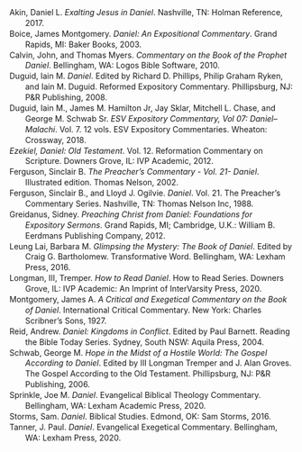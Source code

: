 <div class="csl-bib-body" style="line-height: 1.35; margin-left: 2em; text-indent:-2em;">
  <div class="csl-entry">Akin, Daniel L. <i>Exalting Jesus in Daniel</i>. Nashville, TN: Holman Reference, 2017.</div>
  <span class="Z3988" title="url_ver=Z39.88-2004&amp;ctx_ver=Z39.88-2004&amp;rfr_id=info%3Asid%2Fzotero.org%3A2&amp;rft_val_fmt=info%3Aofi%2Ffmt%3Akev%3Amtx%3Abook&amp;rft.genre=book&amp;rft.btitle=Exalting%20Jesus%20in%20Daniel&amp;rft.place=Nashville%2C%20TN&amp;rft.publisher=Holman%20Reference&amp;rft.aufirst=Daniel%20L.&amp;rft.aulast=Akin&amp;rft.au=Daniel%20L.%20Akin&amp;rft.date=2017"></span>
  <div class="csl-entry">Boice, James Montgomery. <i>Daniel: An Expositional Commentary</i>. Grand Rapids, MI: Baker Books, 2003.</div>
  <span class="Z3988" title="url_ver=Z39.88-2004&amp;ctx_ver=Z39.88-2004&amp;rfr_id=info%3Asid%2Fzotero.org%3A2&amp;rft_val_fmt=info%3Aofi%2Ffmt%3Akev%3Amtx%3Abook&amp;rft.genre=book&amp;rft.btitle=Daniel%3A%20an%20expositional%20commentary&amp;rft.place=Grand%20Rapids%2C%20MI&amp;rft.publisher=Baker%20Books&amp;rft.aufirst=James%20Montgomery&amp;rft.aulast=Boice&amp;rft.au=James%20Montgomery%20Boice&amp;rft.date=2003"></span>
  <div class="csl-entry">Calvin, John, and Thomas Myers. <i>Commentary on the Book of the Prophet Daniel</i>. Bellingham, WA: Logos Bible Software, 2010.</div>
  <span class="Z3988" title="url_ver=Z39.88-2004&amp;ctx_ver=Z39.88-2004&amp;rfr_id=info%3Asid%2Fzotero.org%3A2&amp;rft_val_fmt=info%3Aofi%2Ffmt%3Akev%3Amtx%3Abook&amp;rft.genre=book&amp;rft.btitle=Commentary%20on%20the%20Book%20of%20the%20Prophet%20Daniel&amp;rft.place=Bellingham%2C%20WA&amp;rft.publisher=Logos%20Bible%20Software&amp;rft.aufirst=John&amp;rft.aulast=Calvin&amp;rft.au=John%20Calvin&amp;rft.au=Thomas%20Myers&amp;rft.date=2010"></span>
  <div class="csl-entry">Duguid, Iain M. <i>Daniel</i>. Edited by Richard D. Phillips, Philip Graham Ryken, and Iain M. Duguid. Reformed Expository Commentary. Phillipsburg, NJ: P&amp;R Publishing, 2008.</div>
  <span class="Z3988" title="url_ver=Z39.88-2004&amp;ctx_ver=Z39.88-2004&amp;rfr_id=info%3Asid%2Fzotero.org%3A2&amp;rft_val_fmt=info%3Aofi%2Ffmt%3Akev%3Amtx%3Abook&amp;rft.genre=book&amp;rft.btitle=Daniel&amp;rft.place=Phillipsburg%2C%20NJ&amp;rft.publisher=P%26R%20Publishing&amp;rft.series=Reformed%20Expository%20Commentary&amp;rft.aufirst=Iain%20M.&amp;rft.aulast=Duguid&amp;rft.au=Iain%20M.%20Duguid&amp;rft.au=Richard%20D.%20Phillips&amp;rft.au=Philip%20Graham%20Ryken&amp;rft.au=Iain%20M.%20Duguid&amp;rft.date=2008"></span>
  <div class="csl-entry">Duguid, Iain M., James M. Hamilton Jr, Jay Sklar, Mitchell L. Chase, and George M. Schwab Sr. <i>ESV Expository Commentary, Vol 07: Daniel–Malachi</i>. Vol. 7. 12 vols. ESV Expository Commentaries. Wheaton: Crossway, 2018.</div>
  <span class="Z3988" title="url_ver=Z39.88-2004&amp;ctx_ver=Z39.88-2004&amp;rfr_id=info%3Asid%2Fzotero.org%3A2&amp;rft_id=urn%3Aisbn%3A978-1-4335-4652-5&amp;rft_val_fmt=info%3Aofi%2Ffmt%3Akev%3Amtx%3Abook&amp;rft.genre=book&amp;rft.btitle=ESV%20Expository%20Commentary%2C%20Vol%2007%3A%20Daniel%E2%80%93Malachi&amp;rft.place=Wheaton&amp;rft.publisher=Crossway&amp;rft.series=ESV%20Expository%20Commentaries&amp;rft.aufirst=Iain%20M.&amp;rft.aulast=Duguid&amp;rft.au=Iain%20M.%20Duguid&amp;rft.au=James%20M.%20Hamilton%20Jr&amp;rft.au=Jay%20Sklar&amp;rft.au=Mitchell%20L.%20Chase&amp;rft.au=George%20M.%20Schwab%20Sr&amp;rft.date=2018-09-30&amp;rft.tpages=800&amp;rft.isbn=978-1-4335-4652-5&amp;rft.language=English"></span>
  <div class="csl-entry"><i>Ezekiel, Daniel: Old Testament</i>. Vol. 12. Reformation Commentary on Scripture. Downers Grove, IL: IVP Academic, 2012.</div>
  <span class="Z3988" title="url_ver=Z39.88-2004&amp;ctx_ver=Z39.88-2004&amp;rfr_id=info%3Asid%2Fzotero.org%3A2&amp;rft_val_fmt=info%3Aofi%2Ffmt%3Akev%3Amtx%3Abook&amp;rft.genre=book&amp;rft.btitle=Ezekiel%2C%20Daniel%3A%20Old%20Testament&amp;rft.place=Downers%20Grove%2C%20IL&amp;rft.publisher=IVP%20Academic&amp;rft.series=Reformation%20Commentary%20on%20Scripture&amp;rft.date=2012"></span>
  <div class="csl-entry">Ferguson, Sinclair B. <i>The Preacher’s Commentary - Vol. 21- Daniel</i>. Illustrated edition. Thomas Nelson, 2002.</div>
  <span class="Z3988" title="url_ver=Z39.88-2004&amp;ctx_ver=Z39.88-2004&amp;rfr_id=info%3Asid%2Fzotero.org%3A2&amp;rft_id=urn%3Aisbn%3A978-0-7852-4795-1&amp;rft_val_fmt=info%3Aofi%2Ffmt%3Akev%3Amtx%3Abook&amp;rft.genre=book&amp;rft.btitle=The%20Preacher's%20Commentary%20-%20Vol.%2021-%20Daniel&amp;rft.publisher=Thomas%20Nelson&amp;rft.edition=Illustrated%20edition&amp;rft.aufirst=Sinclair%20B.&amp;rft.aulast=Ferguson&amp;rft.au=Sinclair%20B.%20Ferguson&amp;rft.date=2002-03-01&amp;rft.tpages=240&amp;rft.isbn=978-0-7852-4795-1&amp;rft.language=English"></span>
  <div class="csl-entry">Ferguson, Sinclair B., and Lloyd J. Ogilvie. <i>Daniel</i>. Vol. 21. The Preacher’s Commentary Series. Nashville, TN: Thomas Nelson Inc, 1988.</div>
  <span class="Z3988" title="url_ver=Z39.88-2004&amp;ctx_ver=Z39.88-2004&amp;rfr_id=info%3Asid%2Fzotero.org%3A2&amp;rft_val_fmt=info%3Aofi%2Ffmt%3Akev%3Amtx%3Abook&amp;rft.genre=book&amp;rft.btitle=Daniel&amp;rft.place=Nashville%2C%20TN&amp;rft.publisher=Thomas%20Nelson%20Inc&amp;rft.series=The%20Preacher%E2%80%99s%20Commentary%20Series&amp;rft.aufirst=Sinclair%20B.&amp;rft.aulast=Ferguson&amp;rft.au=Sinclair%20B.%20Ferguson&amp;rft.au=Lloyd%20J.%20Ogilvie&amp;rft.date=1988"></span>
  <div class="csl-entry">Greidanus, Sidney. <i>Preaching Christ from Daniel: Foundations for Expository Sermons</i>. Grand Rapids, MI; Cambridge, U.K.: William B. Eerdmans Publishing Company, 2012.</div>
  <span class="Z3988" title="url_ver=Z39.88-2004&amp;ctx_ver=Z39.88-2004&amp;rfr_id=info%3Asid%2Fzotero.org%3A2&amp;rft_val_fmt=info%3Aofi%2Ffmt%3Akev%3Amtx%3Abook&amp;rft.genre=book&amp;rft.btitle=Preaching%20Christ%20from%20Daniel%3A%20Foundations%20for%20Expository%20Sermons&amp;rft.place=Grand%20Rapids%2C%20MI%3B%20Cambridge%2C%20U.K.&amp;rft.publisher=William%20B.%20Eerdmans%20Publishing%20Company&amp;rft.aufirst=Sidney&amp;rft.aulast=Greidanus&amp;rft.au=Sidney%20Greidanus&amp;rft.date=2012"></span>
  <div class="csl-entry">Leung Lai, Barbara M. <i>Glimpsing the Mystery: The Book of Daniel</i>. Edited by Craig G. Bartholomew. Transformative Word. Bellingham, WA: Lexham Press, 2016.</div>
  <span class="Z3988" title="url_ver=Z39.88-2004&amp;ctx_ver=Z39.88-2004&amp;rfr_id=info%3Asid%2Fzotero.org%3A2&amp;rft_val_fmt=info%3Aofi%2Ffmt%3Akev%3Amtx%3Abook&amp;rft.genre=book&amp;rft.btitle=Glimpsing%20the%20Mystery%3A%20The%20Book%20of%20Daniel&amp;rft.place=Bellingham%2C%20WA&amp;rft.publisher=Lexham%20Press&amp;rft.series=Transformative%20Word&amp;rft.aufirst=Barbara%20M.&amp;rft.aulast=Leung%20Lai&amp;rft.au=Barbara%20M.%20Leung%20Lai&amp;rft.au=Craig%20G.%20Bartholomew&amp;rft.date=2016"></span>
  <div class="csl-entry">Longman, III, Tremper. <i>How to Read Daniel</i>. How to Read Series. Downers Grove, IL: IVP Academic: An Imprint of InterVarsity Press, 2020.</div>
  <span class="Z3988" title="url_ver=Z39.88-2004&amp;ctx_ver=Z39.88-2004&amp;rfr_id=info%3Asid%2Fzotero.org%3A2&amp;rft_val_fmt=info%3Aofi%2Ffmt%3Akev%3Amtx%3Abook&amp;rft.genre=book&amp;rft.btitle=How%20to%20Read%20Daniel&amp;rft.place=Downers%20Grove%2C%20IL&amp;rft.publisher=IVP%20Academic%3A%20An%20Imprint%20of%20InterVarsity%20Press&amp;rft.series=How%20to%20Read%20Series&amp;rft.aufirst=III%2C%20Tremper&amp;rft.aulast=Longman&amp;rft.au=III%2C%20Tremper%20Longman&amp;rft.date=2020"></span>
  <div class="csl-entry">Montgomery, James A. <i>A Critical and Exegetical Commentary on the Book of Daniel</i>. International Critical Commentary. New York: Charles Scribner’s Sons, 1927.</div>
  <span class="Z3988" title="url_ver=Z39.88-2004&amp;ctx_ver=Z39.88-2004&amp;rfr_id=info%3Asid%2Fzotero.org%3A2&amp;rft_val_fmt=info%3Aofi%2Ffmt%3Akev%3Amtx%3Abook&amp;rft.genre=book&amp;rft.btitle=A%20critical%20and%20exegetical%20commentary%20on%20the%20book%20of%20Daniel&amp;rft.place=New%20York&amp;rft.publisher=Charles%20Scribner%E2%80%99s%20Sons&amp;rft.series=International%20Critical%20Commentary&amp;rft.aufirst=James%20A.&amp;rft.aulast=Montgomery&amp;rft.au=James%20A.%20Montgomery&amp;rft.date=1927"></span>
  <div class="csl-entry">Reid, Andrew. <i>Daniel: Kingdoms in Conflict</i>. Edited by Paul Barnett. Reading the Bible Today Series. Sydney, South NSW: Aquila Press, 2004.</div>
  <span class="Z3988" title="url_ver=Z39.88-2004&amp;ctx_ver=Z39.88-2004&amp;rfr_id=info%3Asid%2Fzotero.org%3A2&amp;rft_val_fmt=info%3Aofi%2Ffmt%3Akev%3Amtx%3Abook&amp;rft.genre=book&amp;rft.btitle=Daniel%3A%20Kingdoms%20in%20Conflict&amp;rft.place=Sydney%2C%20South%20NSW&amp;rft.publisher=Aquila%20Press&amp;rft.series=Reading%20the%20Bible%20Today%20Series&amp;rft.aufirst=Andrew&amp;rft.aulast=Reid&amp;rft.au=Andrew%20Reid&amp;rft.au=Paul%20Barnett&amp;rft.date=2004"></span>
  <div class="csl-entry">Schwab, George M. <i>Hope in the Midst of a Hostile World: The Gospel According to Daniel</i>. Edited by III Longman Tremper and J. Alan Groves. The Gospel According to the Old Testament. Phillipsburg, NJ: P&amp;R Publishing, 2006.</div>
  <span class="Z3988" title="url_ver=Z39.88-2004&amp;ctx_ver=Z39.88-2004&amp;rfr_id=info%3Asid%2Fzotero.org%3A2&amp;rft_val_fmt=info%3Aofi%2Ffmt%3Akev%3Amtx%3Abook&amp;rft.genre=book&amp;rft.btitle=Hope%20in%20the%20Midst%20of%20a%20Hostile%20World%3A%20The%20Gospel%20according%20to%20Daniel&amp;rft.place=Phillipsburg%2C%20NJ&amp;rft.publisher=P%26R%20Publishing&amp;rft.series=The%20Gospel%20according%20to%20the%20Old%20Testament&amp;rft.aufirst=George%20M.&amp;rft.aulast=Schwab&amp;rft.au=George%20M.%20Schwab&amp;rft.au=III%2C%20Tremper%20Longman&amp;rft.au=J.%20Alan%20Groves&amp;rft.date=2006"></span>
  <div class="csl-entry">Sprinkle, Joe M. <i>Daniel</i>. Evangelical Biblical Theology Commentary. Bellingham, WA: Lexham Academic Press, 2020.</div>
  <span class="Z3988" title="url_ver=Z39.88-2004&amp;ctx_ver=Z39.88-2004&amp;rfr_id=info%3Asid%2Fzotero.org%3A2&amp;rft_id=urn%3Aisbn%3A978-1-68359-424-6&amp;rft_val_fmt=info%3Aofi%2Ffmt%3Akev%3Amtx%3Abook&amp;rft.genre=book&amp;rft.btitle=Daniel&amp;rft.place=Bellingham%2C%20WA&amp;rft.publisher=Lexham%20Academic%20Press&amp;rft.series=Evangelical%20Biblical%20theology%20commentary&amp;rft.aufirst=Joe%20M.&amp;rft.aulast=Sprinkle&amp;rft.au=Joe%20M.%20Sprinkle&amp;rft.date=2020&amp;rft.tpages=470&amp;rft.isbn=978-1-68359-424-6&amp;rft.language=eng"></span>
  <div class="csl-entry">Storms, Sam. <i>Daniel</i>. Biblical Studies. Edmond, OK: Sam Storms, 2016.</div>
  <span class="Z3988" title="url_ver=Z39.88-2004&amp;ctx_ver=Z39.88-2004&amp;rfr_id=info%3Asid%2Fzotero.org%3A2&amp;rft_val_fmt=info%3Aofi%2Ffmt%3Akev%3Amtx%3Abook&amp;rft.genre=book&amp;rft.btitle=Daniel&amp;rft.place=Edmond%2C%20OK&amp;rft.publisher=Sam%20Storms&amp;rft.series=Biblical%20Studies&amp;rft.aufirst=Sam&amp;rft.aulast=Storms&amp;rft.au=Sam%20Storms&amp;rft.date=2016"></span>
  <div class="csl-entry">Tanner, J. Paul. <i>Daniel</i>. Evangelical Exegetical Commentary. Bellingham, WA: Lexham Press, 2020.</div>
  <span class="Z3988" title="url_ver=Z39.88-2004&amp;ctx_ver=Z39.88-2004&amp;rfr_id=info%3Asid%2Fzotero.org%3A2&amp;rft_val_fmt=info%3Aofi%2Ffmt%3Akev%3Amtx%3Abook&amp;rft.genre=book&amp;rft.btitle=Daniel&amp;rft.place=Bellingham%2C%20WA&amp;rft.publisher=Lexham%20Press&amp;rft.series=Evangelical%20Exegetical%20Commentary&amp;rft.aufirst=J.%20Paul&amp;rft.aulast=Tanner&amp;rft.au=J.%20Paul%20Tanner&amp;rft.date=2020"></span>
</div>